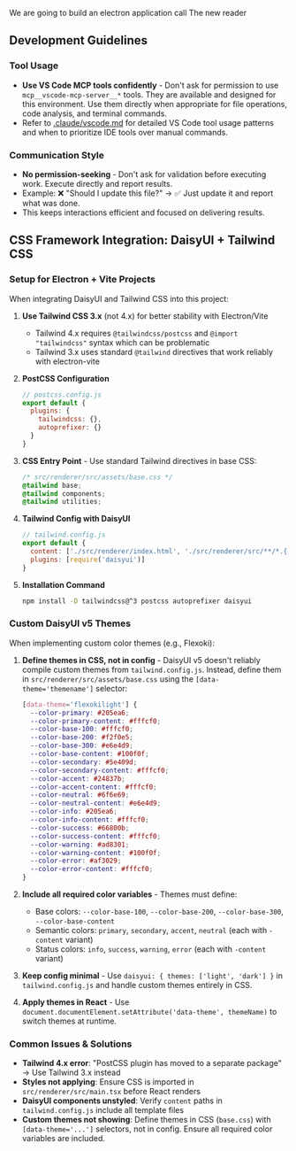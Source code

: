 We are going to build an electron application call The new reader

## Development Guidelines

### Tool Usage

- **Use VS Code MCP tools confidently** - Don't ask for permission to use `mcp__vscode-mcp-server__*` tools. They are available and designed for this environment. Use them directly when appropriate for file operations, code analysis, and terminal commands.
- Refer to [.claude/vscode.md](.claude/vscode.md) for detailed VS Code tool usage patterns and when to prioritize IDE tools over manual commands.

### Communication Style

- **No permission-seeking** - Don't ask for validation before executing work. Execute directly and report results.
- Example: ❌ "Should I update this file?" → ✅ Just update it and report what was done.
- This keeps interactions efficient and focused on delivering results.

## CSS Framework Integration: DaisyUI + Tailwind CSS

### Setup for Electron + Vite Projects

When integrating DaisyUI and Tailwind CSS into this project:

1. **Use Tailwind CSS 3.x** (not 4.x) for better stability with Electron/Vite
   - Tailwind 4.x requires `@tailwindcss/postcss` and `@import "tailwindcss"` syntax which can be problematic
   - Tailwind 3.x uses standard `@tailwind` directives that work reliably with electron-vite

2. **PostCSS Configuration**

   ```js
   // postcss.config.js
   export default {
     plugins: {
       tailwindcss: {},
       autoprefixer: {}
     }
   }
   ```

3. **CSS Entry Point** - Use standard Tailwind directives in base CSS:

   ```css
   /* src/renderer/src/assets/base.css */
   @tailwind base;
   @tailwind components;
   @tailwind utilities;
   ```

4. **Tailwind Config with DaisyUI**

   ```js
   // tailwind.config.js
   export default {
     content: ['./src/renderer/index.html', './src/renderer/src/**/*.{js,ts,jsx,tsx}'],
     plugins: [require('daisyui')]
   }
   ```

5. **Installation Command**
   ```bash
   npm install -D tailwindcss@^3 postcss autoprefixer daisyui
   ```

### Custom DaisyUI v5 Themes

When implementing custom color themes (e.g., Flexoki):

1. **Define themes in CSS, not in config** - DaisyUI v5 doesn't reliably compile custom themes from `tailwind.config.js`. Instead, define them in `src/renderer/src/assets/base.css` using the `[data-theme='themename']` selector:

   ```css
   [data-theme='flexokilight'] {
     --color-primary: #205ea6;
     --color-primary-content: #fffcf0;
     --color-base-100: #fffcf0;
     --color-base-200: #f2f0e5;
     --color-base-300: #e6e4d9;
     --color-base-content: #100f0f;
     --color-secondary: #5e409d;
     --color-secondary-content: #fffcf0;
     --color-accent: #24837b;
     --color-accent-content: #fffcf0;
     --color-neutral: #6f6e69;
     --color-neutral-content: #e6e4d9;
     --color-info: #205ea6;
     --color-info-content: #fffcf0;
     --color-success: #66800b;
     --color-success-content: #fffcf0;
     --color-warning: #ad8301;
     --color-warning-content: #100f0f;
     --color-error: #af3029;
     --color-error-content: #fffcf0;
   }
   ```

2. **Include all required color variables** - Themes must define:
   - Base colors: `--color-base-100`, `--color-base-200`, `--color-base-300`, `--color-base-content`
   - Semantic colors: `primary`, `secondary`, `accent`, `neutral` (each with `-content` variant)
   - Status colors: `info`, `success`, `warning`, `error` (each with `-content` variant)

3. **Keep config minimal** - Use `daisyui: { themes: ['light', 'dark'] }` in `tailwind.config.js` and handle custom themes entirely in CSS.

4. **Apply themes in React** - Use `document.documentElement.setAttribute('data-theme', themeName)` to switch themes at runtime.

### Common Issues & Solutions

- **Tailwind 4.x error**: "PostCSS plugin has moved to a separate package" → Use Tailwind 3.x instead
- **Styles not applying**: Ensure CSS is imported in `src/renderer/src/main.tsx` before React renders
- **DaisyUI components unstyled**: Verify `content` paths in `tailwind.config.js` include all template files
- **Custom themes not showing**: Define themes in CSS (`base.css`) with `[data-theme='...']` selectors, not in config. Ensure all required color variables are included.
